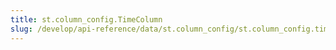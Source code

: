 ```yaml
---
title: st.column_config.TimeColumn
slug: /develop/api-reference/data/st.column_config/st.column_config.timecolumn
---
```


<Autofunction function="streamlit.column_config.TimeColumn" />

